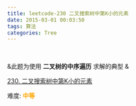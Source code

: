```yaml
---
title: leetcode-230 二叉搜索树中第K小的元素
date: 2015-03-01 00:03:50
tags: 算法
categories: Tree
---
```


<br>

&此题为使用  **二叉树的中序遍历** 求解的典型 &



[230. 二叉搜索树中第K小的元素](https://leetcode-cn.com/problems/kth-smallest-element-in-a-bst/)

难度:  <font color="orange">**中等**</font>
